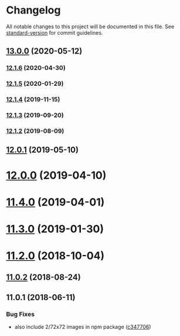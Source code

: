 # Changelog

All notable changes to this project will be documented in this file. See [standard-version](https://github.com/conventional-changelog/standard-version) for commit guidelines.

## [13.0.0](https://github.com/makepanic/twemoji-clean/compare/v12.1.6...v13.0.0) (2020-05-12)

### [12.1.6](https://github.com/makepanic/twemoji-clean/compare/v12.1.5...v12.1.6) (2020-04-30)

### [12.1.5](https://github.com/makepanic/twemoji-clean/compare/v12.1.4...v12.1.5) (2020-01-29)

### [12.1.4](https://github.com/makepanic/twemoji-clean/compare/v12.1.3...v12.1.4) (2019-11-15)



### [12.1.3](https://github.com/makepanic/twemoji-clean/compare/v12.1.2...v12.1.3) (2019-09-20)



### [12.1.2](https://github.com/makepanic/twemoji-clean/compare/v12.0.1...v12.1.2) (2019-08-09)



<a name="12.0.1"></a>
## [12.0.1](https://github.com/makepanic/twemoji-clean/compare/v12.0.0...v12.0.1) (2019-05-10)



<a name="12.0.0"></a>
# [12.0.0](https://github.com/makepanic/twemoji-clean/compare/v11.4.0...v12.0.0) (2019-04-10)



<a name="11.4.0"></a>
# [11.4.0](https://github.com/makepanic/twemoji-clean/compare/v11.3.0...v11.4.0) (2019-04-01)



<a name="11.3.0"></a>
# [11.3.0](https://github.com/makepanic/twemoji-clean/compare/v11.2.0...v11.3.0) (2019-01-30)



<a name="11.2.0"></a>
# [11.2.0](https://github.com/makepanic/twemoji-clean/compare/v11.0.2...v11.2.0) (2018-10-04)



<a name="11.0.2"></a>
## [11.0.2](https://github.com/makepanic/twemoji-clean/compare/v11.0.1...v11.0.2) (2018-08-24)



<a name="11.0.1"></a>
## 11.0.1 (2018-06-11)


### Bug Fixes

* also include 2/72x72 images in npm package ([c347706](https://github.com/makepanic/twemoji-clean/commit/c347706))
